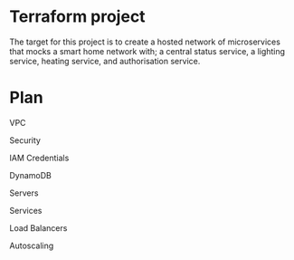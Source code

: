 # Terraform project

The target for this project is to create a hosted network of microservices that mocks a smart home network with; a central status service, a lighting service, heating service, and authorisation service.

# Plan

VPC

Security

IAM Credentials

DynamoDB

Servers

Services

Load Balancers

Autoscaling
